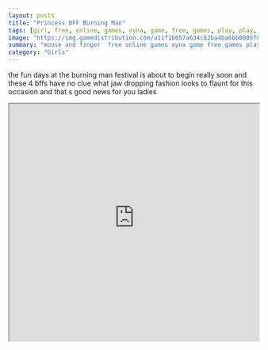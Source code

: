 ```yaml
---
layout: posts
title: "Princess BFF Burning Man"
tags: [girl, free, online, games, oyna, game, free, games, play, play, games]
image: "https://img.gamedistribution.com/a11f1b657a634c82ba4ba6bb0005f855-512x384.jpeg"
summary: "mouse and finger  free online games oyna game free games play play games"
category: "Girls"
---
```


the fun days at the burning man festival is about to begin really soon and these 4 bffs have no clue what jaw dropping fashion looks to flaunt for this occasion and that s good news for you ladies

<iframe width="100%" height="480px;" src="https://html5.gamedistribution.com/a11f1b657a634c82ba4ba6bb0005f855/"></iframe>